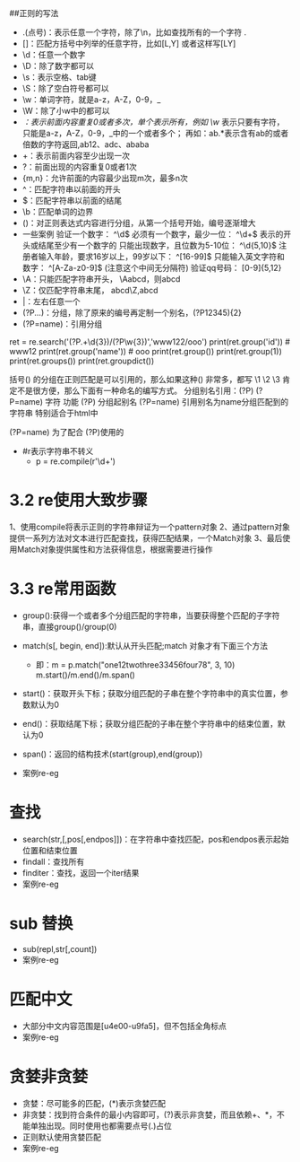 ##正则的写法
- .(点号)：表示任意一个字符，除了\n，比如查找所有的一个字符 \.
- []：匹配方括号中列举的任意字符，比如[L,Y] 或者这样写[LY]
- \d：任意一个数字
- \D：除了数字都可以
- \s：表示空格、tab键
- \S：除了空白符号都可以
- \w：单词字符，就是a-z，A-Z，0-9，_
- \W：除了小w中的都可以
- *：表示前面内容重复0或者多次，单个表示所有，例如 \w*  表示只要有字符，只能是a-z，A-Z，0-9，_中的一个或者多个；
再如：ab.*表示含有ab的或者倍数的字符返回,ab12、adc、ababa
- +：表示前面内容至少出现一次
- ?：前面出现的内容重复0或者1次
- {m,n}：允许前面的内容最少出现m次，最多n次
- ^：匹配字符串以前面的开头
- $：匹配字符串以前面的结尾
- \b：匹配单词的边界
- ()：对正则表达式内容进行分组，从第一个括号开始，编号逐渐增大
- 一些案例
    验证一个数字： ^\d$
    必须有一个数字，最少一位： ^\d+$     表示的开头或结尾至少有一个数字的
    只能出现数字，且位数为5-10位： ^\d{5,10}$
    注册者输入年龄，要求16岁以上，99岁以下： ^[16-99]$
    只能输入英文字符和数字： ^[A-Za-z0-9]$  (注意这个中间无分隔符)
    验证qq号码： [0-9]{5,12}
- \A：只能匹配字符串开头， \Aabcd，则abcd
- \Z：仅匹配字符串末尾， abcd\Z,abcd
- |：左右任意一个
- (?P<name>...)：分组，除了原来的编号再定制一个别名，(?P<id>12345){2}
- (?P=name)：引用分组

ret = re.search('(?P<id>.+\d{3})/(?P<name>\w{3})','www122/ooo')
print(ret.group('id'))  # www12
print(ret.group('name'))    # ooo
print(ret.group())
print(ret.group(1))
print(ret.groups())
print(ret.groupdict())

括号() 的分组在正则匹配是可以引用的，那么如果这种() 非常多，都写 \1 \2 \3 肯定不是很方便，那么下面有一种命名的编写方式。
分组别名引用：(?P<name>) (?P=name)
字符	        功能
(?P<name>)	    分组起别名
(?P=name)	    引用别名为name分组匹配到的字符串
 特别适合于html中

(?P=name) 为了配合 (?P<name>)使用的

- #r表示字符串不转义
    - p = re.compile(r'\d+')
# 3.2 re使用大致步骤
1、使用compile将表示正则的字符串辩证为一个pattern对象
2、通过pattern对象提供一系列方法对文本进行匹配查找，获得匹配结果，一个Match对象
3、最后使用Match对象提供属性和方法获得信息，根据需要进行操作
# 3.3 re常用函数
- group():获得一个或者多个分组匹配的字符串，当要获得整个匹配的子字符串，直接group()/group(0)

- match(s[, begin, end]):默认从开头匹配;match 对象才有下面三个方法
    - 即：m = p.match("one12twothree33456four78", 3, 10)
    m.start()/m.end()/m.span()
- start()：获取开头下标；获取分组匹配的子串在整个字符串中的真实位置，参数默认为0
- end()：获取结尾下标；获取分组匹配的子串在整个字符串中的结束位置，默认为0
- span()：返回的结构技术(start(group),end(group))
- 案例re-eg
# 查找
- search(str,[,pos[,endpos]])：在字符串中查找匹配，pos和endpos表示起始位置和结束位置
- findall：查找所有
- finditer：查找，返回一个iter结果
- 案例re-eg
# sub 替换
- sub(repl,str[,count])
- 案例re-eg
# 匹配中文
- 大部分中文内容范围是[u4e00-u9fa5]，但不包括全角标点
- 案例re-eg
# 贪婪非贪婪
- 贪婪：尽可能多的匹配，(*)表示贪婪匹配
- 非贪婪：找到符合条件的最小内容即可，(?)表示非贪婪，而且依赖+、*，不能单独出现。同时使用也都需要点号(.)占位
- 正则默认使用贪婪匹配
- 案例re-eg

